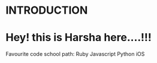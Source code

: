 INTRODUCTION
=============
Hey! this is Harsha here....!!!
===============================
Favourite code school path: 
Ruby
Javascript
Python
iOS

